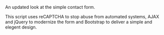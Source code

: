 An updated look at the simple contact form.

This script uses reCAPTCHA to stop abuse from automated systems, AJAX and jQuery to modernize the form and Bootstrap to deliver a simple and elegent design.

